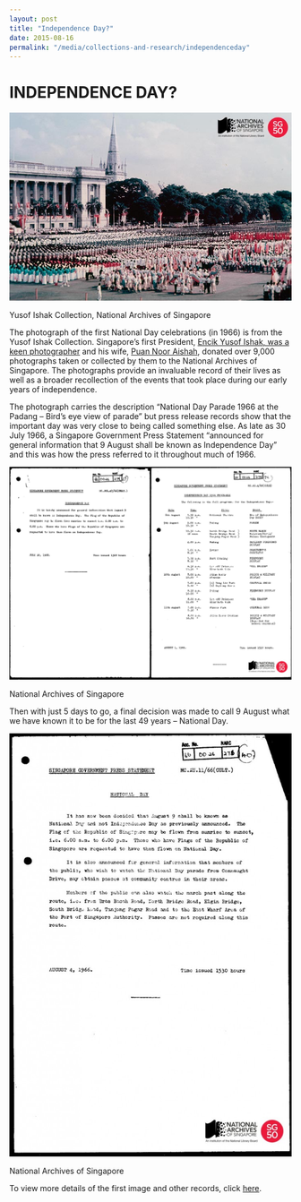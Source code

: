 ```yaml
---
layout: post
title: "Independence Day?"
date: 2015-08-16
permalink: "/media/collections-and-research/independenceday"
---
```


<iframe id="pxcelframe" src="//t.sharethis.com/a/t_.htm?ver=0.345.16984&amp;cid=c010#rnd=1577951038449&amp;cid=c010&amp;dmn=www.nas.gov.sg&amp;tt=t.dhj&amp;dhjLcy=59&amp;lbl=pxcel&amp;flbl=pxcel&amp;ll=d&amp;ver=0.345.16984&amp;ell=d&amp;cck=__stid&amp;pn=%2Fblogs%2Farchivistpick%2Findependence-day%2F&amp;qs=na&amp;rdn=www.nas.gov.sg&amp;rpn=%2Fblogs%2Farchivistpick%2F&amp;rqs=na&amp;cc=SG&amp;cont=AS&amp;ipaddr=" style="display: none;"></iframe>

# INDEPENDENCE DAY?

![Yusof Ishak Collection, National Archives of Singapore](../../../images/blogs/2015-08-14-L.jpg)

Yusof Ishak Collection, National Archives of Singapore

The photograph of the first National Day celebrations (in 1966) is from the Yusof Ishak Collection. Singapore’s first President, [Encik Yusof Ishak, was a keen photographer](http://www.nas.gov.sg/archivesonline/photographs/record-details/b374b268-1162-11e3-83d5-0050568939ad) and his wife, [Puan Noor Aishah](http://www.nas.gov.sg/archivesonline/photographs/record-details/b489d6d8-1162-11e3-83d5-0050568939ad), donated over 9,000 photographs taken or collected by them to the National Archives of Singapore. The photographs provide an invaluable record of their lives as well as a broader recollection of the events that took place during our early years of independence.

The photograph carries the description “National Day Parade 1966 at the Padang – Bird’s eye view of parade” but press release records show that the important day was very close to being called something else. As late as 30 July 1966, a Singapore Government Press Statement “announced for general information that 9 August shall be known as Independence Day” and this was how the press referred to it throughout much of 1966.

![National Archives of Singapore](../../../images/blogs/2015-08-14-L5.jpg)

National Archives of Singapore

Then with just 5 days to go, a final decision was made to call 9 August what we have known it to be for the last 49 years – National Day.

![National Archives of Singapore](../../../images/blogs/2015-08-14-L4-683x1024.jpg)

National Archives of Singapore

To view more details of the first image and other records, click [here](http://www.nas.gov.sg/archivesonline/photographs/record-details/a66ff2f7-1162-11e3-83d5-0050568939ad).
